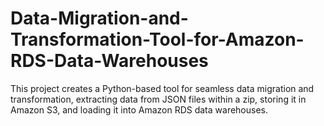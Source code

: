 # Data-Migration-and-Transformation-Tool-for-Amazon-RDS-Data-Warehouses
This project creates a Python-based tool for seamless data migration and transformation, extracting data from JSON files within a zip, storing it in Amazon S3, and loading it into Amazon RDS data warehouses.
